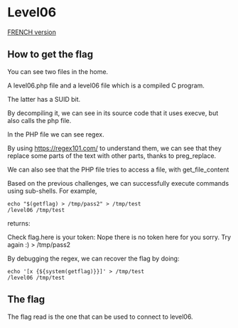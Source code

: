 # Level06

[FRENCH version](README.md)

## How to get the flag

You can see two files in the home.

A level06.php file and a level06 file which is a compiled C program.

The latter has a SUID bit.

By decompiling it, we can see in its source code that it uses execve, but also calls the php file.

In the PHP file we can see regex.

By using https://regex101.com/ to understand them, we can see that they replace some parts of the text with other parts, thanks to preg_replace.

We can also see that the PHP file tries to access a file, with get_file_content

Based on the previous challenges, we can successfully execute commands using sub-shells. For example,

```
echo "$(getflag) > /tmp/pass2" > /tmp/test
/level06 /tmp/test 
```

returns:

Check flag.here is your token: 
Nope there is no token here for you sorry. Try again :) > /tmp/pass2

By debugging the regex, we can recover the flag by doing:

```
echo '[x {${system(getflag)}}]' > /tmp/test
/level06 /tmp/test
```

## The flag

The flag read is the one that can be used to connect to level06.